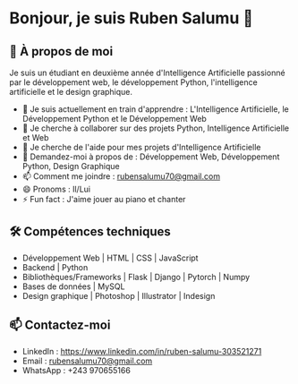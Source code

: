# Bonjour, je suis Ruben Salumu 👋

## 🚀 À propos de moi
Je suis un étudiant en deuxième année d'Intelligence Artificielle passionné par le développement web, le développement Python, l'intelligence artificielle et le design graphique.

- 🌱 Je suis actuellement en train d'apprendre : L'Intelligence Artificielle, le Développement Python et le Développement Web
- 👯 Je cherche à collaborer sur des projets Python, Intelligence Artificielle et Web
- 🤔 Je cherche de l'aide pour mes projets d'Intelligence Artificielle
- 💬 Demandez-moi à propos de : Développement Web, Développement Python, Design Graphique
- 📫 Comment me joindre : rubensalumu70@gmail.com
- 😄 Pronoms : Il/Lui
- ⚡ Fun fact : J'aime jouer au piano et chanter

## 🛠️ Compétences techniques
- Développement Web | HTML | CSS | JavaScript
- Backend | Python 
- Bibliothèques/Frameworks | Flask | Django  | Pytorch  | Numpy
- Bases de données | MySQL 
- Design graphique | Photoshop | Illustrator | Indesign 


## 📫 Contactez-moi 
- LinkedIn : https://www.linkedin.com/in/ruben-salumu-303521271
- Email : rubensalumu70@gmail.com
- WhatsApp : +243 970655166
